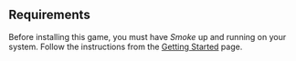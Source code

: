 ## Requirements

Before installing this game, you must have *Smoke* up and running on your system.  Follow the instructions from the [Getting Started](../../getting-started/) page.
